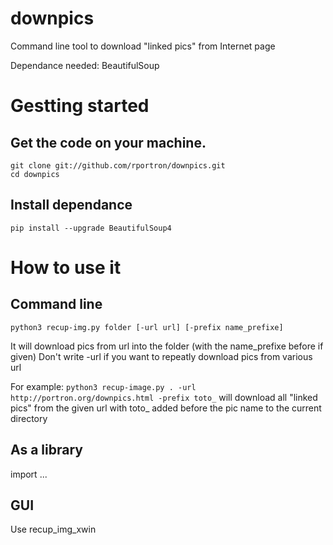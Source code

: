 # downpics
Command line tool to download "linked pics" from Internet page

Dependance needed: BeautifulSoup

# Gestting started
## Get the code on your machine.
```
git clone git://github.com/rportron/downpics.git
cd downpics
```

## Install dependance
`pip install --upgrade BeautifulSoup4`

# How to use it
## Command line
`python3 recup-img.py folder [-url url] [-prefix name_prefixe]`

It will download pics from url into the folder (with the name_prefixe before if given)
Don't write -url if you want to repeatly download pics from various url

For example:
`python3 recup-image.py . -url http://portron.org/downpics.html -prefix toto_` will download all "linked pics" from the given url with toto_ added before the pic name to the current directory

## As a library
import ...

## GUI
Use recup_img_xwin
